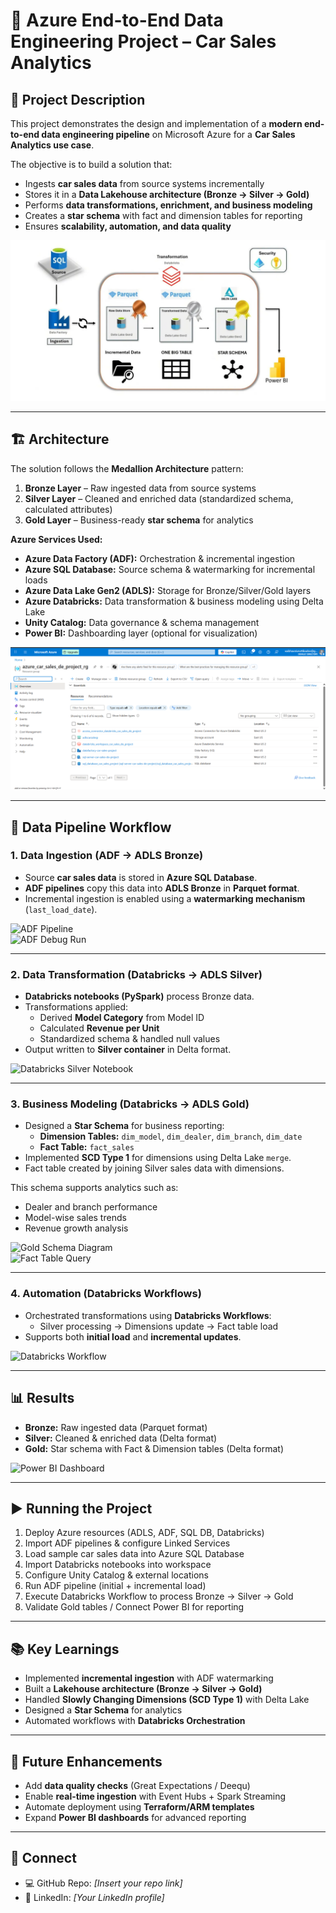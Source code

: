 # 🚗 Azure End-to-End Data Engineering Project – Car Sales Analytics  

## 📖 Project Description  
This project demonstrates the design and implementation of a **modern end-to-end data engineering pipeline** on Microsoft Azure for a **Car Sales Analytics use case**.  

The objective is to build a solution that:  
- Ingests **car sales data** from source systems incrementally  
- Stores it in a **Data Lakehouse architecture (Bronze → Silver → Gold)**  
- Performs **data transformations, enrichment, and business modeling**  
- Creates a **star schema** with fact and dimension tables for reporting  
- Ensures **scalability, automation, and data quality**  

![Architecture Diagram](docs/1.architecture.png)  

---

## 🏗️ Architecture  
The solution follows the **Medallion Architecture** pattern:  

1. **Bronze Layer** – Raw ingested data from source systems  
2. **Silver Layer** – Cleaned and enriched data (standardized schema, calculated attributes)  
3. **Gold Layer** – Business-ready **star schema** for analytics  

**Azure Services Used:**  
- **Azure Data Factory (ADF):** Orchestration & incremental ingestion  
- **Azure SQL Database:** Source schema & watermarking for incremental loads  
- **Azure Data Lake Gen2 (ADLS):** Storage for Bronze/Silver/Gold layers  
- **Azure Databricks:** Data transformation & business modeling using Delta Lake  
- **Unity Catalog:** Data governance & schema management  
- **Power BI:** Dashboarding layer (optional for visualization)  

![Azure Resources](docs/2.deployed_resources.png)  

---

## 🔄 Data Pipeline Workflow  

### 1. Data Ingestion (ADF → ADLS Bronze)  
- Source **car sales data** is stored in **Azure SQL Database**.  
- **ADF pipelines** copy this data into **ADLS Bronze** in **Parquet format**.  
- Incremental ingestion is enabled using a **watermarking mechanism** (`last_load_date`).  

![ADF Pipeline](docs/adf-pipeline.png)  
![ADF Debug Run](docs/adf-debug.png)  

---

### 2. Data Transformation (Databricks → ADLS Silver)  
- **Databricks notebooks (PySpark)** process Bronze data.  
- Transformations applied:  
  - Derived **Model Category** from Model ID  
  - Calculated **Revenue per Unit**  
  - Standardized schema & handled null values  
- Output written to **Silver container** in Delta format.  

![Databricks Silver Notebook](docs/databricks-silver.png)  

---

### 3. Business Modeling (Databricks → ADLS Gold)  
- Designed a **Star Schema** for business reporting:  
  - **Dimension Tables:** `dim_model`, `dim_dealer`, `dim_branch`, `dim_date`  
  - **Fact Table:** `fact_sales`  
- Implemented **SCD Type 1** for dimensions using Delta Lake `merge`.  
- Fact table created by joining Silver sales data with dimensions.  

This schema supports analytics such as:  
- Dealer and branch performance  
- Model-wise sales trends  
- Revenue growth analysis  

![Gold Schema Diagram](docs/gold-schema.png)  
![Fact Table Query](docs/fact-sales.png)  

---

### 4. Automation (Databricks Workflows)  
- Orchestrated transformations using **Databricks Workflows**:  
  - Silver processing → Dimensions update → Fact table load  
- Supports both **initial load** and **incremental updates**.  

![Databricks Workflow](docs/databricks-workflow.png)  

---

## 📊 Results  
- **Bronze:** Raw ingested data (Parquet format)  
- **Silver:** Cleaned & enriched data (Delta format)  
- **Gold:** Star schema with Fact & Dimension tables (Delta format)  

![Power BI Dashboard](docs/powerbi-dashboard.png)  

---

## ▶️ Running the Project  
1. Deploy Azure resources (ADLS, ADF, SQL DB, Databricks)  
2. Import ADF pipelines & configure Linked Services  
3. Load sample car sales data into Azure SQL Database  
4. Import Databricks notebooks into workspace  
5. Configure Unity Catalog & external locations  
6. Run ADF pipeline (initial + incremental load)  
7. Execute Databricks Workflow to process Bronze → Silver → Gold  
8. Validate Gold tables / Connect Power BI for reporting  

---

## 📚 Key Learnings  
- Implemented **incremental ingestion** with ADF watermarking  
- Built a **Lakehouse architecture (Bronze → Silver → Gold)**  
- Handled **Slowly Changing Dimensions (SCD Type 1)** with Delta Lake  
- Designed a **Star Schema** for analytics  
- Automated workflows with **Databricks Orchestration**  

---

## 🔮 Future Enhancements  
- Add **data quality checks** (Great Expectations / Deequ)  
- Enable **real-time ingestion** with Event Hubs + Spark Streaming  
- Automate deployment using **Terraform/ARM templates**  
- Expand **Power BI dashboards** for advanced reporting  

---

## 🤝 Connect  
- 💻 GitHub Repo: *[Insert your repo link]*  
- 🔗 LinkedIn: *[Your LinkedIn profile]*  
